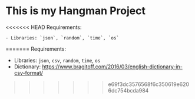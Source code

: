 # This is my Hangman Project


<<<<<<< HEAD
Requirements: 

    - Libraries: `json`, `random`, `time`, `os`
=======
Requirements:  
* Libraries: `json`, `csv`, `random`, `time`, `os`
* Dictionary: https://www.bragitoff.com/2016/03/english-dictionary-in-csv-format/
>>>>>>> e69f3dc3576568f6c350619e6206dc754bcda984
